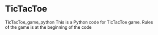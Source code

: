 # TicTacToe
TicTacToe_game_python
This is a Python code for TicTacToe game. 
Rules of the game is at the beginning of the code
